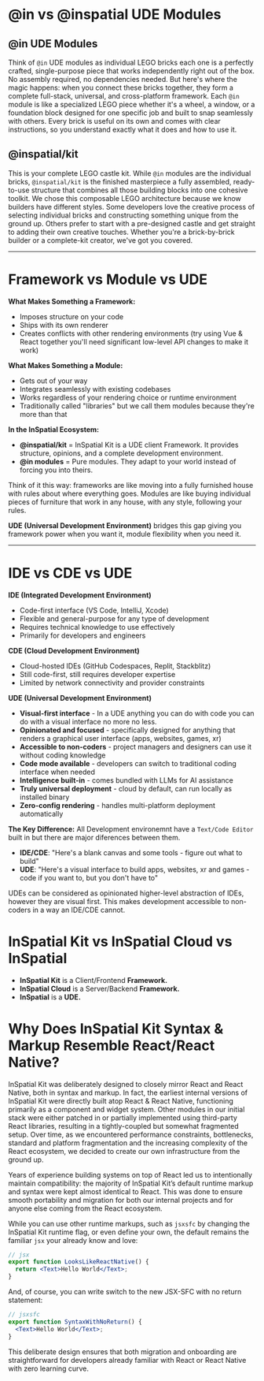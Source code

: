 # @in vs @inspatial UDE Modules

## @in UDE Modules

Think of `@in` UDE modules as individual LEGO bricks each one is a perfectly crafted, single-purpose piece that works independently right out of the box. No assembly required, no dependencies needed. But here's where the magic happens: when you connect these bricks together, they form a complete full-stack, universal, and cross-platform framework.
Each `@in` module is like a specialized LEGO piece whether it's a wheel, a window, or a foundation block designed for one specific job and built to snap seamlessly with others. Every brick is useful on its own and comes with clear instructions, so you understand exactly what it does and how to use it.

## @inspatial/kit

This is your complete LEGO castle kit. While `@in` modules are the individual bricks, `@inspatial/kit` is the finished masterpiece a fully assembled, ready-to-use structure that combines all those building blocks into one cohesive toolkit.
We chose this composable LEGO architecture because we know builders have different styles. Some developers love the creative process of selecting individual bricks and constructing something unique from the ground up. Others prefer to start with a pre-designed castle and get straight to adding their own creative touches.
Whether you're a brick-by-brick builder or a complete-kit creator, we've got you covered.

---

# Framework vs Module vs UDE

**What Makes Something a Framework:**

- Imposes structure on your code
- Ships with its own renderer
- Creates conflicts with other rendering environments (try using Vue & React together you'll need significant low-level API changes to make it work)

**What Makes Something a Module:**

- Gets out of your way
- Integrates seamlessly with existing codebases
- Works regardless of your rendering choice or runtime environment
- Traditionally called "libraries" but we call them modules because they're more than that

**In the InSpatial Ecosystem:**

- **@inspatial/kit** = InSpatial Kit is a UDE client Framework. It provides structure, opinions, and a complete development environment.
- **@in modules** = Pure modules. They adapt to your world instead of forcing you into theirs.

Think of it this way: frameworks are like moving into a fully furnished house with rules about where everything goes. Modules are like buying individual pieces of furniture that work in any house, with any style, following your rules.

**UDE (Universal Development Environment)** bridges this gap giving you framework power when you want it, module flexibility when you need it.

---

# IDE vs CDE vs UDE

**IDE (Integrated Development Environment)**

- Code-first interface (VS Code, IntelliJ, Xcode)
- Flexible and general-purpose for any type of development
- Requires technical knowledge to use effectively
- Primarily for developers and engineers

**CDE (Cloud Development Environment)**

- Cloud-hosted IDEs (GitHub Codespaces, Replit, Stackblitz)
- Still code-first, still requires developer expertise
- Limited by network connectivity and provider constraints

**UDE (Universal Development Environment)**

- **Visual-first interface** - In a UDE anything you can do with code you can do with a visual interface no more no less.
- **Opinionated and focused** - specifically designed for anything that renders a graphical user interface (apps, websites, games, xr)
- **Accessible to non-coders** - project managers and designers can use it without coding knowledge
- **Code mode available** - developers can switch to traditional coding interface when needed
- **Intelligence built-in** - comes bundled with LLMs for AI assistance
- **Truly universal deployment** - cloud by default, can run locally as installed binary
- **Zero-config rendering** - handles multi-platform deployment automatically

**The Key Difference:**
All Development environemnt have a `Text/Code Editor` built in but there are major diferences between them.

- **IDE/CDE**: "Here's a blank canvas and some tools - figure out what to build"
- **UDE**: "Here's a visual interface to build apps, websites, xr and games - code if you want to, but you don't have to"

UDEs can be considered as opinionated higher-level abstraction of IDEs, however they are visual first. This makes development accessible to non-coders in a way an IDE/CDE cannot.

# InSpatial Kit vs InSpatial Cloud vs InSpatial

- **InSpatial Kit** is a Client/Frontend **Framework.**
- **InSpatial Cloud** is a Server/Backend **Framework.**
- **InSpatial** is a **UDE.**

# Why Does InSpatial Kit Syntax & Markup Resemble React/React Native?

InSpatial Kit was deliberately designed to closely mirror React and React Native, both in syntax and markup. In fact, the earliest internal versions of InSpatial Kit were directly built atop React & React Native, functioning primarily as a component and widget system. Other modules in our initial stack were either patched in or partially implemented using third-party React libraries, resulting in a tightly-coupled but somewhat fragmented setup. Over time, as we encountered performance constraints, bottlenecks, standard and platform fragmentation and the increasing complexity of the React ecosystem, we decided to create our own infrastructure from the ground up.

Years of experience building systems on top of React led us to intentionally maintain compatibility: the majority of InSpatial Kit’s default runtime markup and syntax were kept almost identical to React. This was done to ensure smooth portability and migration for both our internal projects and for anyone else coming from the React ecosystem.

While you can use other runtime markups, such as `jsxsfc` by changing the InSpatial Kit runtime flag, or even define your own, the default remains the familiar `jsx` your already know and love:

```jsx
// jsx
export function LooksLikeReactNative() {
  return <Text>Hello World</Text>;
}
```
And, of course, you can write switch to the new JSX-SFC with no return statement:

```jsx
// jsxsfc
export function SyntaxWithNoReturn() {
  <Text>Hello World</Text>;
}
```

This deliberate design ensures that both migration and onboarding are straightforward for developers already familiar with React or React Native with zero learning curve. 
